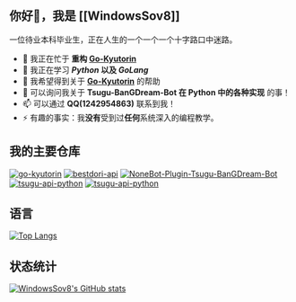 ## 你好👋，我是 [[WindowsSov8]]

一位待业本科毕业生，正在人生的一个一个一个十字路口中迷路。

- 🔭 我正在忙于 **重构 [Go-Kyutorin](https://github.com/WindowsSov8forUs/go-kyutorin)**
- 🌱 我正在学习 **_Python_ 以及 _GoLang_**
- 🤔 我希望得到关于 **[Go-Kyutorin](https://github.com/WindowsSov8forUs/go-kyutorin)** 的帮助
- 💬 可以询问我关于 **Tsugu-BanGDream-Bot 在 Python 中的各种实现** 的事！
- 📫 可以通过 **QQ(1242954863)** 联系到我！
- ⚡ 有趣的事实：我**没有**受到过**任何**系统深入的编程教学。

## 我的主要仓库

[![go-kyutorin](https://github-readme-stats.vercel.app/api/pin/?username=windowssov8forus&repo=go-kyutorin)](https://github.com/WindowsSov8forUs/go-kyutorin)
[![bestdori-api](https://github-readme-stats.vercel.app/api/pin/?username=windowssov8forus&repo=bestdori-api)](https://github.com/WindowsSov8forUs/bestdori-api)
[![NoneBot-Plugin-Tsugu-BanGDream-Bot](https://github-readme-stats.vercel.app/api/pin/?username=windowssov8forus&repo=nonebot-plugin-tsugu-bangdream-bot)](https://github.com/WindowsSov8forUs/nonebot-plugin-tsugu-bangdream-bot)
[![tsugu-api-python](https://github-readme-stats.vercel.app/api/pin/?username=windowssov8forus&repo=tsugu-api-python)](https://github.com/WindowsSov8forUs/tsugu-api-python)
[![tsugu-api-python](https://github-readme-stats.vercel.app/api/pin/?username=windowssov8forus&repo=tsugu-api-python)](https://github.com/WindowsSov8forUs/tsugu-api-python)

## 语言

[![Top Langs](https://github-readme-stats.vercel.app/api/top-langs/?username=windowssov8forus&layout=compact)](https://github.com/anuraghazra/github-readme-stats)

## 状态统计
[![WindowsSov8's GitHub stats](https://github-readme-stats.vercel.app/api?username=windowssov8forus&show_icons=true&theme=synthwave)](https://github.com/anuraghazra/github-readme-stats)
